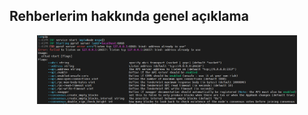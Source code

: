 ## Rehberlerim hakkında genel açıklama

<p align="center">
  <img height="110" height="auto" src="Ollo Testnet/port.PNG">
</p>
